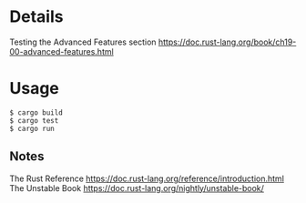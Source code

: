 
# Details

Testing the Advanced Features section https://doc.rust-lang.org/book/ch19-00-advanced-features.html

# Usage

```
$ cargo build
$ cargo test
$ cargo run
```

## Notes

The Rust Reference https://doc.rust-lang.org/reference/introduction.html
The Unstable Book https://doc.rust-lang.org/nightly/unstable-book/
